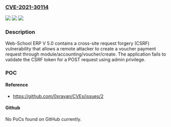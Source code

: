 ### [CVE-2021-30114](https://cve.mitre.org/cgi-bin/cvename.cgi?name=CVE-2021-30114)
![](https://img.shields.io/static/v1?label=Product&message=n%2Fa&color=blue)
![](https://img.shields.io/static/v1?label=Version&message=n%2Fa&color=blue)
![](https://img.shields.io/static/v1?label=Vulnerability&message=n%2Fa&color=brighgreen)

### Description

Web-School ERP V 5.0 contains a cross-site request forgery (CSRF) vulnerability that allows a remote attacker to create a voucher payment request through module/accounting/voucher/create. The application fails to validate the CSRF token for a POST request using admin privilege.

### POC

#### Reference
- https://github.com/0xrayan/CVEs/issues/2

#### Github
No PoCs found on GitHub currently.

